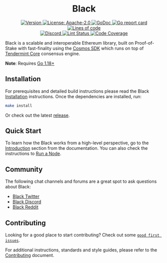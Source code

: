 <!--
parent:
  order: false
-->

<div align="center">
  <h1> Black </h1>
</div>

<div align="center">
  <a href="https://github.com/xblackfury/black/releases/latest">
    <img alt="Version" src="https://img.shields.io/github/tag/xblackfury/black.svg" />
  </a>
  <a href="https://github.com/xblackfury/black/blob/main/LICENSE">
    <img alt="License: Apache-2.0" src="https://img.shields.io/github/license/xblackfury/black.svg" />
  </a>
  <a href="https://pkg.go.dev/github.com/xblackfury/black">
    <img alt="GoDoc" src="https://godoc.org/github.com/xblackfury/black?status.svg" />
  </a>
  <a href="https://goreportcard.com/report/github.com/xblackfury/black">
    <img alt="Go report card" src="https://goreportcard.com/badge/github.com/xblackfury/black"/>
  </a>
  <a href="https://bestpractices.coreinfrastructure.org/projects/5018">
    <img alt="Lines of code" src="https://img.shields.io/tokei/lines/github/xblackfury/black">
  </a>
</div>
<div align="center">
  <a href="https://discord.gg/jGTPyYmpsq">
    <img alt="Discord" src="https://img.shields.io/discord/989163662541471805.svg" />
  </a>
  <a href="https://github.com/xblackfury/black/actions?query=branch%3Amain+workflow%3ALint">
    <img alt="Lint Status" src="https://github.com/xblackfury/black/actions/workflows/lint.yml/badge.svg?branch=main" />
  </a>
  <a href="https://codecov.io/gh/xblackfury/black">
    <img alt="Code Coverage" src="https://codecov.io/gh/xblackfury/black/branch/main/graph/badge.svg" />
  </a>
</div>

Black is a scalable and interoperable Ethereum library, built on Proof-of-Stake with fast-finality using the [Cosmos SDK](https://github.com/cosmos/cosmos-sdk/) which runs on top of [Tendermint Core](https://github.com/tendermint/tendermint) consensus engine.

**Note**: Requires [Go 1.18+](https://golang.org/dl/)

## Installation

For prerequisites and detailed build instructions please read the Black [Installation](https://docs.black.network/validators/quickstart/installation.html) instructions. Once the dependencies are installed, run:

```bash
make install
```

Or check out the latest [release](https://github.com/xblackfury/black/releases).

## Quick Start

To learn how the Black works from a high-level perspective, go to the [Introduction](https://docs.black.network/about/intro/overview.html) section from the documentation. You can also check the instructions to [Run a Node](https://docs.black.network/validators/quickstart/run_node.html).

## Community

The following chat channels and forums are a great spot to ask questions about Black:

- [Black Twitter](https://twitter.com/BlackFoundation)
- [Black Discord](https://discord.gg/jGTPyYmpsq)
- [Black Reddit](https://reddit.com/r/black_network)

## Contributing

Looking for a good place to start contributing? Check out some [`good first issues`](https://github.com/xblackfury/black/issues?q=is%3Aopen+is%3Aissue+label%3A%22good+first+issue%22).

For additional instructions, standards and style guides, please refer to the [Contributing](./CONTRIBUTING.md) document.
